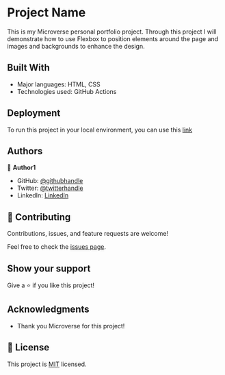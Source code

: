 # Project Name

This is my Microverse personal portfolio project. Through this project I will demonstrate how to use Flexbox to position elements around the page and images and backgrounds to enhance the design.

## Built With

- Major languages: HTML, CSS
- Technologies used: GitHub Actions

## Deployment

To run this project in your local environment, you can use this [link](https://dodoburner.github.io/Portfolio/)

## Authors

👤 **Author1**

- GitHub: [@githubhandle](https://github.com/dodoburner)
- Twitter: [@twitterhandle](https://twitter.com/DorianUrem)
- LinkedIn: [LinkedIn](https://www.linkedin.com/in/dorian-urem-252baa237/)

## 🤝 Contributing

Contributions, issues, and feature requests are welcome!

Feel free to check the [issues page](../../issues/).

## Show your support

Give a ⭐️ if you like this project!

## Acknowledgments

- Thank you Microverse for this project!

## 📝 License

This project is [MIT](./MIT.md) licensed.